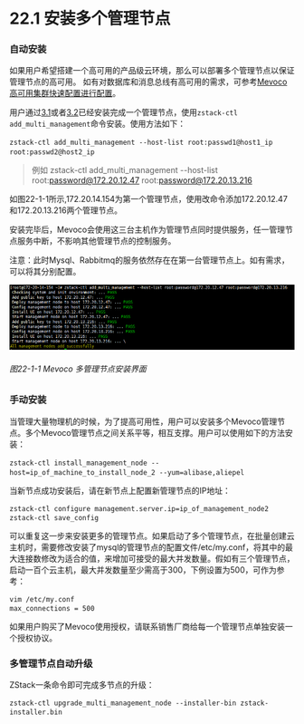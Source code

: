 # 22.1 安装多个管理节点

### 自动安装

如果用户希望搭建一个高可用的产品级云环境，那么可以部署多个管理节点以保证管理节点的高可用。 如有对数据库和消息总线有高可用的需求，可参考[Mevoco 高可用集群快速配置进行配置](http://www.mevoco.com/downloads/mevoco/documents/PD2001-Mevoco-HA-Cluster-Quick-Configuration-1.6.0.pdf)。

用户通过[3.1](/install/offline-install.md)或者[3.2](/install/online-install.md)已经安装完成一个管理节点，使用`zstack-ctl add_multi_management`命令安装。使用方法如下：

`zstack-ctl add_multi_management --host-list root:passwd1@host1_ip root:passwd2@host2_ip`

> 例如 zstack-ctl add\_multi\_management --host-list root:password@172.20.12.47 root:password@172.20.13.216

如图22-1-1所示,172.20.14.154为第一个管理节点，使用改命令添加172.20.12.47和172.20.13.216两个管理节点。

安装完毕后，Mevoco会使用这三台主机作为管理节点同时提供服务，任一管理节点服务中断，不影响其他管理节点的控制服务。

注意：此时Mysql、Rabbitmq的服务依然存在在第一台管理节点上。如有需求，可以将其分别配置。

![png](../images/22-1-1.png "图22-1-1 Mevoco 多管理节点安装界面")

###### 图22-1-1 Mevoco 多管理节点安装界面


### 手动安装

当管理大量物理机的时候，为了提高可用性，用户可以安装多个Mevoco管理节点。多个Mevoco管理节点之间关系平等，相互支撑。用户可以使用如下的方法安装：

`zstack-ctl install_management_node --host=ip_of_machine_to_install_node_2 --yum=alibase,aliepel`

当新节点成功安装后，请在新节点上配置新管理节点的IP地址：

```
zstack-ctl configure management.server.ip=ip_of_management_node2
zstack-ctl save_config
```

可以重复这一步来安装更多的管理节点。如果启动了多个管理节点，在批量创建云主机时，需要修改安装了mysql的管理节点的配置文件/etc/my.conf，将其中的最大连接数修改为适合的值，来增加可接受的最大并发数量。假如有三个管理节点，启动一百个云主机，最大并发数量至少需高于300，下例设置为500，可作为参考：

```
vim /etc/my.conf
max_connections = 500
```

如果用户购买了Mevoco使用授权，请联系销售厂商给每一个管理节点单独安装一个授权协议。

### 多管理节点自动升级

ZStack一条命令即可完成多节点的升级：
```
zstack-ctl upgrade_multi_management_node --installer-bin zstack-installer.bin
```


